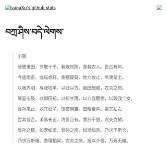 [![IvanaXu's github stats](https://github-readme-stats.vercel.app/api?username=IvanaXu&show_icons=true&theme=vue-dark)](https://github.com/anuraghazra/github-readme-stats)
<img align="right" src="https://github-readme-stats.vercel.app/api/top-langs/?username=IvanaXu&langs_count=3&theme=graywhite" />
# བཀྲ་ཤིས་བདེ་ལེགས་
> 小雅
> 
> 倬彼甫田，岁取十千。我取其陈，食我农人。自古有年。
> 
> 今适南亩，或耘或耔。黍稷薿薿，攸介攸止，烝我髦士。
> 
> 以我齐明，与我牺羊，以社以方。我田既臧，农夫之庆。
> 
> 琴瑟击鼓，以御田祖。以祈甘雨，以介我稷黍，以穀我士女。
> 
> 曾孙来止，以其妇子。馌彼南亩，田畯至喜。攘其左右，
> 
> 尝其旨否。禾易长亩，终善且有。曾孙不怒，农夫克敏。
> 
> 曾孙之稼，如茨如梁。曾孙之庾，如坻如京。乃求千斯仓，
> 
> 乃求万斯箱。黍稷稻粱，农夫之庆。报以介福，万寿无疆。
>